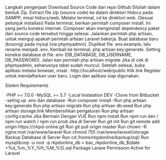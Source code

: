 Langkah pengerjaan
Download Source Code dari repo Github Silsilah dalam bentuk Zip.
Extract file zip (source code) ke dalam direktori htdocs pada XAMPP, misal htdocs/web.
Melalui terminal, cd ke direktori web.
(Sesuai petunjuk installasi) Pada terminal, berikan perintah composer install. Ini yang perlu koneksi internet.
Composer akan menginstall dependency paket dari source code tersebut hingga selesai.
Jalankan perintah php artisan, untuk menguji apakah perintah artisan Laravel bekerja.
Buat database baru (kosong) pada mysql (via phpmyadmin).
Duplikat file .env.example, lalu rename menjadi .env.
Kembali ke terminal, php artisan key:generate.
Setting koneksi database di file .env (DB_DATABASE, DB_USERNAME, DB_PASSWORD).
Jalan kan perintah php artisan migrate Jika di cek di phpmyadmin, seharusnya tabel sudah muncul.
Setelah selesai, buka aplikasi melalui browser, misal : http://localhost/web/public
Klik link Register untuk mendaftarkan user baru.
Login dan aplikasi siap digunakan.

Sistem Requirements

-PHP >= 7.0.0
-MySQL >= 5.7
-Local Instalation DEV
-Clone from Bitbucket
-seting up .env dan database
-Run composer install
-Run php artisan key:generate
Run php artisan migrate
Run php artisan db:seed
Run php artisan storage:link
Membersihkan pengaturan
Run php artisan config:cache
Jika Bermain Dengan VUE
Run npm install
Run npm run dev / npm run watch / npm run prod
Jika di Server
Run git init
Run git remote add origin https:///rkpd-online.git
Run git pull origin master
Run chown -R nginx:root /var/www/laravel
Run chmod 755 /var/www/laravel/storage
Backup Database di Server
Run cd /home/rkpdonline/backup/sql/
Run mysqldump -u root -p rkpdonline_db > bac_rkpdonline_db_$(date +\%d_\%m_\%Y_\%H_\%M_\%S).sql
Package
Larave Permission
Active for Laravel

